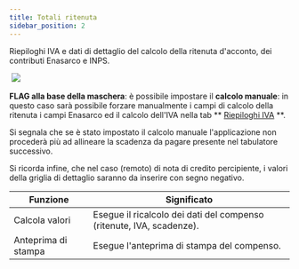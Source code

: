 ```yaml
---
title: Totali ritenuta
sidebar_position: 2
---
```


Riepiloghi IVA e dati di dettaglio del calcolo della ritenuta d'acconto, dei contributi Enasarco e INPS.

 ![](/img/it-it/finance-area/professional-men/compensations-management/total-withholding-tax/image01.png)

**FLAG alla base della maschera**: è possibile impostare il **calcolo manuale**: in questo caso sarà possibile forzare manualmente i campi di calcolo della ritenuta i campi Enasarco ed il calcolo dell'IVA nella tab ** [Riepiloghi IVA](/docs/finance-area/professional-men/compensations-management/vat-summaries) **. 

Si segnala che se è stato impostato il calcolo manuale l'applicazione non procederà più ad allineare la scadenza da pagare presente nel tabulatore successivo.

Si ricorda infine, che nel caso (remoto) di nota di credito percipiente, i valori della griglia di dettaglio saranno da inserire con segno negativo.



| Funzione | Significato |
| --- | --- |
| Calcola valori | Esegue il ricalcolo dei dati del compenso (ritenute, IVA, scadenze). |
| Anteprima di stampa | Esegue l'anteprima di stampa del compenso. |






